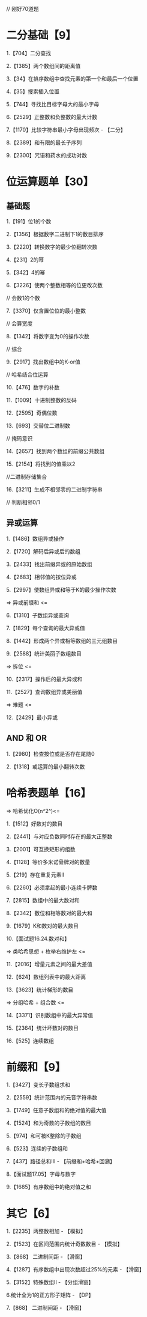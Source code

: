// 刚好70道题

# 二分基础【9】

1.【704】二分查找

2.【1385】两个数组间的距离值

3.【34】在排序数组中查找元素的第一个和最后一个位置

4.【35】搜索插入位置

5.【744】寻找比目标字母大的最小字母

6.【2529】正整数和负整数的最大计数

7.【1170】比较字符串最小字母出现频次 - 【二分】

8.【2389】和有限的最长子序列

9.【2300】咒语和药水的成功对数

# 位运算题单【30】

## 基础题

1.【191】位1的个数

2.【1356】根据数字二进制下1的数目排序

3.【2220】转换数字的最少位翻转次数

4.【231】2的幂

5.【342】4的幂

6.【3226】使两个整数相等的位更改次数

// 会数1的个数

7.【3370】仅含置位位的最小整数

// 会算宽度

8.【1342】将数字变为0的操作次数

// 综合

9.【2917】找出数组中的K-or值

// 哈希结合位运算

10.【476】数字的补数

11.【1009】十进制整数的反码

12.【2595】奇偶位数

13.【693】交替位二进制数

// 掩码意识

14.【2657】找到两个数组的前缀公共数组

15.【2154】将找到的值乘以2

//二进制存储集合

16.【3211】生成不相邻零的二进制字符串

// 判断相邻0/1

## 异或运算

1.【1486】数组异或操作

2.【1720】解码后异或后的数组

3.【2433】找出前缀异或的原始数组

4.【2683】相邻值的按位异或

5.【2997】使数组异或和等于K的最少操作次数

=> 异或前缀和 <=

6.【1310】子数组异或查询

7.【1829】每个查询的最大异或值

8.【1442】形成两个异或相等数组的三元组数目

9.【2588】统计美丽子数组数目

=> 拆位 <=

10.【2317】操作后的最大异或和

11.【2527】查询数组异或美丽值

=> 难题 <=

12.【2429】最小异或

## AND 和 OR

1.【2980】检查按位或是否存在尾随0

2.【1318】或运算的最小翻转次数

# 哈希表题单【16】

=> 哈希优化O(n^2^)<=

1.【1512】好数对的数目

2.【2441】与对应负数同时存在的最大正整数

3.【2001】可互换矩形的组数

4.【1128】等价多米诺骨牌对的数量

5.【219】存在重复元素II

6.【2260】必须拿起的最小连续卡牌数

7.【2815】数组中的最大数对和

8.【2342】数位和相等数对的最大和

9.【1679】K和数对的最大数目

10.【面试题16.24.数对和】

=> 类哈希思想 + 枚举右维护左 <=

11.【2016】增量元素之间的最大差值

12.【624】数组列表中的最大距离

13.【3623】统计梯形的数目

=> 分组哈希 + 组合数 <=

14.【3371】识别数组中的最大异常值

15.【2364】统计坏数对的数目

16.【525】连续数组

# 前缀和【9】

1.【3427】变长子数组求和

2.【2559】统计范围内的元音字符串数

3.【1749】任意子数组和的绝对值的最大值

4.【1524】和为奇数的子数组的数目

5.【974】和可被K整除的子数组

6.【523】连续的子数组和

7.【437】路径总和III  -  【前缀和+哈希+回溯】

8.【面试题17.05】字母与数字

9.【1685】有序数组中的绝对值之和

# 其它【6】

1.【2235】两整数相加 - 【模拟】

2.【1523】在区间范围内统计奇数数目 - 【模拟】

3.【868】 二进制间距   - 【滑窗】

4.【1287】有序数组中出现次数超过25%的元素 - 【滑窗】

5.【3152】特殊数组II - 【分组滑窗】

6.统计全为1的正方形子矩阵 - 【DP】

7.【868】 二进制间距   - 【滑窗】